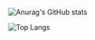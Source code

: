 ![Anurag's GitHub stats](https://github-readme-stats.vercel.app/api?username=whdjh&show_icons=true&theme=radical)

![Top Langs](https://github-readme-stats.vercel.app/api/top-langs/?username=whdjh&layout=compact)
